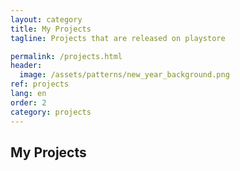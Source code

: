 ```yaml
---
layout: category
title: My Projects
tagline: Projects that are released on playstore

permalink: /projects.html
header:
  image: /assets/patterns/new_year_background.png
ref: projects
lang: en
order: 2
category: projects
---
```



<h2>My Projects</h2>
<div>&nbsp;</div>

